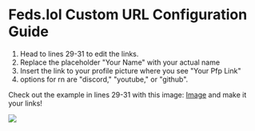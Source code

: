 # Feds.lol Custom URL Configuration Guide

1. Head to lines 29-31 to edit the links.
2. Replace the placeholder "Your Name" with your actual name
3. Insert the link to your profile picture where you see "Your Pfp Link"
4. options for rn are "discord," "youtube," or "github".

Check out the example in lines 29-31 with this image: [Image](https://media.discordapp.net/attachments/1171360898452041778/1173727993160544256/image.png) and make it your links!


<img src="https://media.discordapp.net/attachments/1171360898452041778/1173727993160544256/image.png" /><br>
